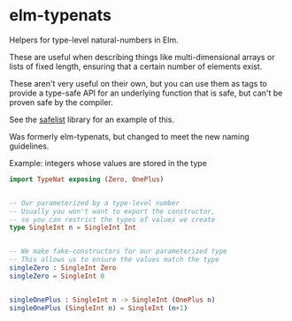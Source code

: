 # elm-typenats
Helpers for type-level natural-numbers in Elm.

These are useful when describing things like multi-dimensional arrays or lists of fixed length, ensuring that a certain number of elements exist.

These aren't very useful on their own, but you can use them as tags to provide
a type-safe API for an underlying function that is safe, but can't be proven
safe by the compiler.

See the [safelist](http://package.elm-lang.org/packages/JoeyEremondi/safelist) library for an example of this.

Was formerly elm-typenats, but changed to meet the new naming guidelines.

Example: integers whose values are stored in the type

```elm
import TypeNat exposing (Zero, OnePlus)


-- Our parameterized by a type-level number
-- Usually you won't want to export the constructor, 
-- so you can restrict the types of values we create
type SingleInt n = SingleInt Int


-- We make fake-constructors for our parameterized type
-- This allows us to ensure the values match the type
singleZero : SingleInt Zero
singleZero = SingleInt 0


singleOnePlus : SingleInt n -> SingleInt (OnePlus n)
singleOnePlus (SingleInt n) = SingleInt (n+1)

```


